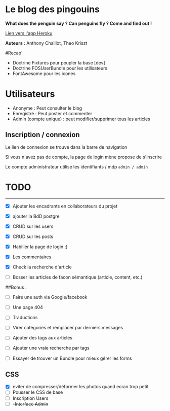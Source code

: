 Le blog des pingouins
=====================

**What does the penguin say ? Can penguins fly ? Come and find out !**

 [Lien vers l'app Heroku](https://chaillot-kriszt-blog.herokuapp.com/)

**Auteurs :** Anthony Chaillot, Theo Kriszt

#Recap'
- Doctrine Fixtures pour peupler la base [dev]
- Doctrine FOSUserBundle pour les utilisateurs
- FontAwesome pour les icones

# Utilisateurs
- Anonyme : Peut consulter le blog
- Enregistré : Peut poster et commenter
- Admin (compte unique) : peut modifier/supprimer tous les articles

## Inscription / connexion
Le lien de connexion se trouve dans la barre de navigation

Si vous n'avez pas de compte, la page de login mène propose de s'inscrire

Le compte administrateur utilise les identifiants / mdp ``admin / admin``

# TODO
---------------------------
- [x] Ajouter les encadrants en collaborateurs du projet
- [x] ajouter la BdD postgre
- [x] CRUD sur les users
- [x] CRUD sur les posts
- [x] Habiller la page de login ;)
- [x] Les commentaires
- [x] Check la recherche d'article
- [ ] Bosser les articles de facon sémantique (article, content, etc.)


##Bonus :
- [ ] Faire une auth via Google/facebook
- [ ] Une page 404
- [ ] Traductions
- [ ] Virer catégories et remplacer par derniers messages
- [ ] Ajouter des tags aux articles 
- [ ] Ajouter une vraie recherche par tags 
- [ ] Essayer de trouver un Bundle pour mieux gérer les forms


## CSS
- [x] eviter de compresser/déformer les photos quand ecran trop petit
- [ ] Pousser le CSS de base
- [ ] Inscription Users
- [ ] ~~-Interface Admin~~

